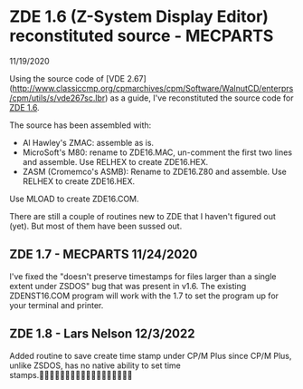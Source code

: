 # ZDE 1.6 (Z-System Display Editor) reconstituted source - MECPARTS 
11/19/2020

Using the source code of [VDE 2.67]
(http://www.classiccmp.org/cpmarchives/cpm/Software/WalnutCD/enterprs/cpm/utils/s/vde267sc.lbr)
as a guide, I've reconstituted the source code for [ZDE 1.6](http://www.classiccmp.org/cpmarchives/cpm/Software/WalnutCD/cpm/editor/zde16.lbr).

The source has been assembled with:

* Al Hawley's ZMAC: assemble as is.
* MicroSoft's M80: rename to ZDE16.MAC, un-comment the first two lines
  and assemble. Use RELHEX to create ZDE16.HEX.
* ZASM (Cromemco's ASMB): Rename to ZDE16.Z80 and assemble. Use RELHEX
to create ZDE16.HEX.

Use MLOAD to create ZDE16.COM.

There are still a couple of routines new to ZDE that I haven't figured
out (yet). But most of them have been sussed out.

## ZDE 1.7 - MECPARTS 11/24/2020

I've fixed the "doesn't preserve timestamps for files larger than a
single extent under ZSDOS" bug that was present in v1.6. The existing
ZDENST16.COM program will work with the 1.7 to set the program up for
your terminal and printer.

## ZDE 1.8 - Lars Nelson 12/3/2022

Added routine to save create time stamp under CP/M Plus since 
CP/M Plus, unlike ZSDOS, has no native ability to set time stamps.